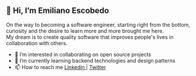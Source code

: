 ## 👋 Hi, I’m Emiliano Escobedo
On the way to becoming a software engineer, starting right from the bottom, curiosity and the desire to learn more and more brought me here. <br> My dream is to create quality software that improves people's lives in collaboration with others.
<br>
- 👀 I’m interested in collaborating on open source projects
- 🌱 I’m currently learning backend technologies and design patterns 
- 📫 How to reach me <a href=https://www.linkedin.com/in/emiliano-escobedo/>  Linkedin <a> | <a href=https://twitter.com/EmiTheDev_/>  Twitter <a>
